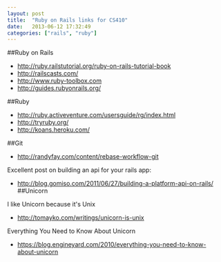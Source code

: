 ```yaml
---
layout: post
title:  "Ruby on Rails links for CS410"
date:   2013-06-12 17:32:49
categories: ["rails", "ruby"]
---
```

##Ruby on Rails
  - http://ruby.railstutorial.org/ruby-on-rails-tutorial-book
  - http://railscasts.com/
  - http://www.ruby-toolbox.com
  - http://guides.rubyonrails.org/

<!-- more -->
##Ruby

  - http://ruby.activeventure.com/usersguide/rg/index.html
  - http://tryruby.org/
  - http://koans.heroku.com/

##Git

 - http://randyfay.com/content/rebase-workflow-git


Excellent post on building an api for your rails app:

  - http://blog.gomiso.com/2011/06/27/building-a-platform-api-on-rails/
##Unicorn

I like Unicorn because it's Unix

  - http://tomayko.com/writings/unicorn-is-unix

Everything You Need to Know About Unicorn

  - https://blog.engineyard.com/2010/everything-you-need-to-know-about-unicorn